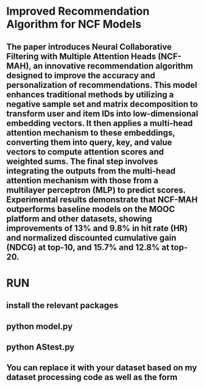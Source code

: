 # Improved Recommendation Algorithm for NCF Models #
## The paper introduces Neural Collaborative Filtering with Multiple Attention Heads (NCF-MAH), an innovative recommendation algorithm designed to improve the accuracy and personalization of recommendations. This model enhances traditional methods by utilizing a negative sample set and matrix decomposition to transform user and item IDs into low-dimensional embedding vectors. It then applies a multi-head attention mechanism to these embeddings, converting them into query, key, and value vectors to compute attention scores and weighted sums. The final step involves integrating the outputs from the multi-head attention mechanism with those from a multilayer perceptron (MLP) to predict scores. Experimental results demonstrate that NCF-MAH outperforms baseline models on the MOOC platform and other datasets, showing improvements of 13% and 9.8% in hit rate (HR) and normalized discounted cumulative gain (NDCG) at top-10, and 15.7% and 12.8% at top-20. ##
# RUN #
## install the relevant packages ##
## python model.py ##
## python AStest.py ##
## You can replace it with your dataset based on my dataset processing code as well as the form ##